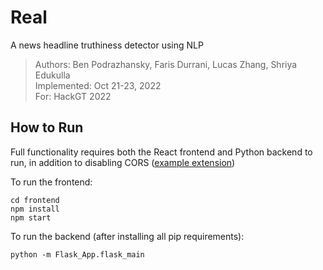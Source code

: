 # Real
A news headline truthiness detector using NLP

> Authors: Ben Podrazhansky, Faris Durrani, Lucas Zhang, Shriya Edukulla <br/>
> Implemented: Oct 21-23, 2022 <br/>
> For: HackGT 2022

## How to Run
Full functionality requires both the React frontend and Python backend to run, in addition to disabling CORS ([example extension](https://chrome.google.com/webstore/detail/allow-cors-access-control/lhobafahddgcelffkeicbaginigeejlf?hl=en))

To run the frontend:
```
cd frontend
npm install
npm start
```

To run the backend (after installing all pip requirements):
```
python -m Flask_App.flask_main
```
